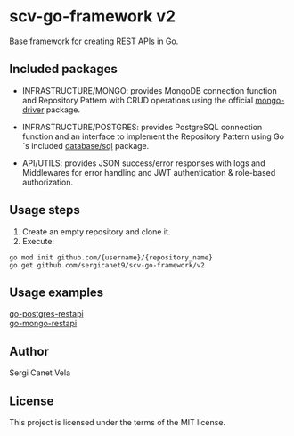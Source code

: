# scv-go-framework v2

Base framework for creating REST APIs in Go.

## Included packages
- INFRASTRUCTURE/MONGO: provides MongoDB connection function and Repository Pattern with CRUD operations using the official [mongo-driver](https://github.com/mongodb/mongo-go-driver) package.
- INFRASTRUCTURE/POSTGRES: provides PostgreSQL connection function and an interface to implement the Repository Pattern using Go´s included [database/sql](http://go-database-sql.org) package.

- API/UTILS: provides JSON success/error responses with logs and Middlewares for error handling and JWT authentication & role-based authorization.

## Usage steps
1. Create an empty repository and clone it.
2. Execute:
```
go mod init github.com/{username}/{repository_name}
go get github.com/sergicanet9/scv-go-framework/v2
```

## Usage examples
[go-postgres-restapi](https://github.com/sergicanet9/go-postgres-restapi)
<br />
[go-mongo-restapi](https://github.com/sergicanet9/go-mongo-restapi)

## Author
Sergi Canet Vela

## License
This project is licensed under the terms of the MIT license.

